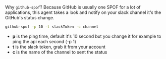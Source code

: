 Why `github-spof`? Because GitHub is usually one SPOF for a lot of
applications, this agent takes a look and notify on your slack channel it's the
GitHub's status change.

```bash
github-spof -p 10 -t slackToken -c channel
```

* **p** is the ping time, default it's 10 second but you change it for example
  to ping the api each second (-p 1)
* **t** is the slack token, grab it from your account
* **c** is the name of the channel to sent the status
